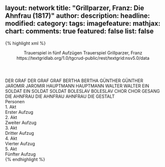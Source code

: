 layout: network
title: "Grillparzer, Franz: Die Ahnfrau (1817)"
author:
description:
headline:
modified:
category:
tags:
imagefeature:
mathjax:
chart:
comments: true
featured: false
list: false
---
{% highlight xml %}
<?xml-model href="https://raw.githubusercontent.com/DLiNa/project/master/rules/lina.rnc"?><?xml-model href="https://raw.githubusercontent.com/DLiNa/project/master/rules/lina.sch"?>
<play xmlns="http://lina.digital">
  <header>
    <title>Die Ahnfrau</title>
    <subtitle>Trauerspiel in fünf Aufzügen</subtitle>
    <genretitle>Trauerspiel</genretitle>
    <author>Grillparzer, Franz</author>
    <date type="print" when="1817"/>
    <date type="premiere" when="1817"/>
    <date type="written" when="1816"/>
    <source>https://textgridlab.org/1.0/tgcrud-public/rest/textgrid:nsv5.0/data</source>
  </header>
  <personae>
    <character>
      <name>DER GRAF</name>
      <alias xml:id="der_graf">
        <name>DER GRAF</name>
      </alias>
      <alias xml:id="graf">
        <name>GRAF</name>
      </alias>
    </character>
    <character>
      <name>BERTHA</name>
      <alias xml:id="bertha">
        <name>BERTHA</name>
      </alias>
    </character>
    <character>
      <name>GÜNTHER</name>
      <alias xml:id="günther">
        <name>GÜNTHER</name>
      </alias>
    </character>
    <character>
      <name>JAROMIR</name>
      <alias xml:id="jaromir">
        <name>JAROMIR</name>
      </alias>
    </character>
    <character>
      <name>HAUPTMANN</name>
      <alias xml:id="hauptmann">
        <name>HAUPTMANN</name>
      </alias>
    </character>
    <character>
      <name>WALTER</name>
      <alias xml:id="walter">
        <name>WALTER</name>
      </alias>
    </character>
    <character>
      <name>EIN SOLDAT</name>
      <alias xml:id="ein_soldat">
        <name>EIN SOLDAT</name>
      </alias>
      <alias xml:id="soldat">
        <name>SOLDAT</name>
      </alias>
    </character>
    <character>
      <name>BOLESLAV</name>
      <alias xml:id="boleslav">
        <name>BOLESLAV</name>
      </alias>
    </character>
    <character>
      <name>CHOR</name>
      <alias xml:id="chor">
        <name>CHOR</name>
      </alias>
      <alias xml:id="gesang">
        <name>GESANG</name>
      </alias>
    </character>
    <character>
      <name>DIE AHNFRAU</name>
      <alias xml:id="die_ahnfrau">
        <name>DIE AHNFRAU</name>
      </alias>
      <alias xml:id="ahnfrau">
        <name>AHNFRAU</name>
      </alias>
      <alias xml:id="die_gestalt">
        <name>DIE GESTALT</name>
      </alias>
    </character>
  </personae>
  <text>
    <div>
      <head>Personen</head>
    </div>
    <div>
      <head>1. Akt</head>
      <div>
        <head>Erster Aufzug</head>
        <sp who="#der_graf">
          <amount n="2" unit="speech_acts"/>
          <amount n="135" unit="words"/>
          <amount n="24" unit="lines"/>
          <amount n="697" unit="chars"/>
        </sp>
        <sp who="#bertha">
          <amount n="34" unit="speech_acts"/>
          <amount n="1101" unit="words"/>
          <amount n="207" unit="lines"/>
          <amount n="5863" unit="chars"/>
        </sp>
        <sp who="#graf">
          <amount n="38" unit="speech_acts"/>
          <amount n="1883" unit="words"/>
          <amount n="342" unit="lines"/>
          <amount n="9946" unit="chars"/>
        </sp>
        <sp who="#die_gestalt">
          <amount n="1" unit="speech_acts"/>
          <amount n="5" unit="words"/>
          <amount n="2" unit="lines"/>
          <amount n="33" unit="chars"/>
        </sp>
        <sp who="#günther">
          <amount n="16" unit="speech_acts"/>
          <amount n="756" unit="words"/>
          <amount n="139" unit="lines"/>
          <amount n="3949" unit="chars"/>
        </sp>
        <sp who="#jaromir">
          <amount n="14" unit="speech_acts"/>
          <amount n="343" unit="words"/>
          <amount n="64" unit="lines"/>
          <amount n="1825" unit="chars"/>
        </sp>
      </div>
    </div>
    <div>
      <head>2. Akt</head>
      <div>
        <head>Zweiter Aufzug</head>
        <sp who="#jaromir">
          <amount n="38" unit="speech_acts"/>
          <amount n="1630" unit="words"/>
          <amount n="299" unit="lines"/>
          <amount n="8490" unit="chars"/>
        </sp>
        <sp who="#bertha">
          <amount n="28" unit="speech_acts"/>
          <amount n="1030" unit="words"/>
          <amount n="185" unit="lines"/>
          <amount n="5285" unit="chars"/>
        </sp>
        <sp who="#graf">
          <amount n="39" unit="speech_acts"/>
          <amount n="1421" unit="words"/>
          <amount n="261" unit="lines"/>
          <amount n="7445" unit="chars"/>
        </sp>
        <sp who="#günther">
          <amount n="2" unit="speech_acts"/>
          <amount n="18" unit="words"/>
          <amount n="4" unit="lines"/>
          <amount n="101" unit="chars"/>
        </sp>
        <sp who="#hauptmann">
          <amount n="28" unit="speech_acts"/>
          <amount n="709" unit="words"/>
          <amount n="137" unit="lines"/>
          <amount n="3856" unit="chars"/>
        </sp>
        <sp who="#walter">
          <amount n="2" unit="speech_acts"/>
          <amount n="8" unit="words"/>
          <amount n="2" unit="lines"/>
          <amount n="50" unit="chars"/>
        </sp>
      </div>
    </div>
    <div>
      <head>3. Akt</head>
      <div>
        <head>Dritter Aufzug</head>
        <sp who="#bertha">
          <amount n="45" unit="speech_acts"/>
          <amount n="636" unit="words"/>
          <amount n="125" unit="lines"/>
          <amount n="3339" unit="chars"/>
        </sp>
        <sp who="#jaromir">
          <amount n="36" unit="speech_acts"/>
          <amount n="2065" unit="words"/>
          <amount n="381" unit="lines"/>
          <amount n="11082" unit="chars"/>
        </sp>
        <sp who="#ein_soldat">
          <amount n="1" unit="speech_acts"/>
          <amount n="6" unit="words"/>
          <amount n="1" unit="lines"/>
          <amount n="38" unit="chars"/>
        </sp>
        <sp who="#soldat">
          <amount n="5" unit="speech_acts"/>
          <amount n="431" unit="words"/>
          <amount n="75" unit="lines"/>
          <amount n="2190" unit="chars"/>
        </sp>
      </div>
    </div>
    <div>
      <head>4. Akt</head>
      <div>
        <head>Vierter Aufzug</head>
        <sp who="#günther">
          <amount n="26" unit="speech_acts"/>
          <amount n="517" unit="words"/>
          <amount n="100" unit="lines"/>
          <amount n="2772" unit="chars"/>
        </sp>
        <sp who="#bertha">
          <amount n="36" unit="speech_acts"/>
          <amount n="710" unit="words"/>
          <amount n="136" unit="lines"/>
          <amount n="3752" unit="chars"/>
        </sp>
        <sp who="#hauptmann">
          <amount n="19" unit="speech_acts"/>
          <amount n="322" unit="words"/>
          <amount n="64" unit="lines"/>
          <amount n="1720" unit="chars"/>
        </sp>
        <sp who="#graf">
          <amount n="23" unit="speech_acts"/>
          <amount n="865" unit="words"/>
          <amount n="159" unit="lines"/>
          <amount n="4609" unit="chars"/>
        </sp>
        <sp who="#soldat">
          <amount n="2" unit="speech_acts"/>
          <amount n="43" unit="words"/>
          <amount n="8" unit="lines"/>
          <amount n="235" unit="chars"/>
        </sp>
        <sp who="#boleslav">
          <amount n="11" unit="speech_acts"/>
          <amount n="287" unit="words"/>
          <amount n="54" unit="lines"/>
          <amount n="1515" unit="chars"/>
        </sp>
      </div>
    </div>
    <div>
      <head>5. Akt</head>
      <div>
        <head>Fünfter Aufzug</head>
        <sp who="#jaromir">
          <amount n="29" unit="speech_acts"/>
          <amount n="2972" unit="words"/>
          <amount n="548" unit="lines"/>
          <amount n="15787" unit="chars"/>
        </sp>
        <sp who="#boleslav">
          <amount n="14" unit="speech_acts"/>
          <amount n="374" unit="words"/>
          <amount n="69" unit="lines"/>
          <amount n="1999" unit="chars"/>
        </sp>
        <sp who="#chor">
          <amount n="1" unit="speech_acts"/>
          <amount n="22" unit="words"/>
          <amount n="6" unit="lines"/>
          <amount n="108" unit="chars"/>
        </sp>
        <sp who="#gesang">
          <amount n="1" unit="speech_acts"/>
          <amount n="45" unit="words"/>
          <amount n="12" unit="lines"/>
          <amount n="232" unit="chars"/>
        </sp>
        <sp who="#hauptmann">
          <amount n="5" unit="speech_acts"/>
          <amount n="67" unit="words"/>
          <amount n="12" unit="lines"/>
          <amount n="345" unit="chars"/>
        </sp>
        <sp who="#soldat">
          <amount n="1" unit="speech_acts"/>
          <amount n="45" unit="words"/>
          <amount n="8" unit="lines"/>
          <amount n="232" unit="chars"/>
        </sp>
        <sp who="#die_ahnfrau">
          <amount n="1" unit="speech_acts"/>
          <amount n="2" unit="words"/>
          <amount n="1" unit="lines"/>
          <amount n="9" unit="chars"/>
        </sp>
        <sp who="#ahnfrau">
          <amount n="12" unit="speech_acts"/>
          <amount n="88" unit="words"/>
          <amount n="19" unit="lines"/>
          <amount n="488" unit="chars"/>
        </sp>
        <sp who="#günther">
          <amount n="1" unit="speech_acts"/>
          <amount n="1" unit="words"/>
          <amount n="1" unit="lines"/>
          <amount n="4" unit="chars"/>
        </sp>
      </div>
    </div>
  </text>
</play>
{% endhighlight %}